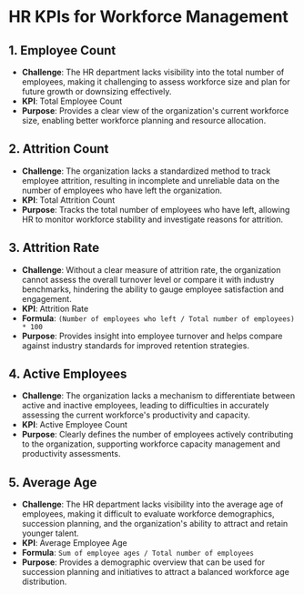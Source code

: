 # HR KPIs for Workforce Management

## 1. Employee Count
- **Challenge**: The HR department lacks visibility into the total number of employees, making it challenging to assess workforce size and plan for future growth or downsizing effectively.
- **KPI**: Total Employee Count
- **Purpose**: Provides a clear view of the organization's current workforce size, enabling better workforce planning and resource allocation.

## 2. Attrition Count
- **Challenge**: The organization lacks a standardized method to track employee attrition, resulting in incomplete and unreliable data on the number of employees who have left the organization.
- **KPI**: Total Attrition Count
- **Purpose**: Tracks the total number of employees who have left, allowing HR to monitor workforce stability and investigate reasons for attrition.

## 3. Attrition Rate
- **Challenge**: Without a clear measure of attrition rate, the organization cannot assess the overall turnover level or compare it with industry benchmarks, hindering the ability to gauge employee satisfaction and engagement.
- **KPI**: Attrition Rate
- **Formula**: `(Number of employees who left / Total number of employees) * 100`
- **Purpose**: Provides insight into employee turnover and helps compare against industry standards for improved retention strategies.

## 4. Active Employees
- **Challenge**: The organization lacks a mechanism to differentiate between active and inactive employees, leading to difficulties in accurately assessing the current workforce's productivity and capacity.
- **KPI**: Active Employee Count
- **Purpose**: Clearly defines the number of employees actively contributing to the organization, supporting workforce capacity management and productivity assessments.

## 5. Average Age
- **Challenge**: The HR department lacks visibility into the average age of employees, making it difficult to evaluate workforce demographics, succession planning, and the organization's ability to attract and retain younger talent.
- **KPI**: Average Employee Age
- **Formula**: `Sum of employee ages / Total number of employees`
- **Purpose**: Provides a demographic overview that can be used for succession planning and initiatives to attract a balanced workforce age distribution.
